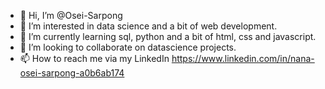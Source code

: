 - 👋 Hi, I’m @Osei-Sarpong
- 👀 I’m interested in data science and a bit of web development.
- 🌱 I’m currently learning sql, python and a bit of html, css and javascript.
- 💞️ I’m looking to collaborate on datascience projects.
- 📫 How to reach me via my LinkedIn https://www.linkedin.com/in/nana-osei-sarpong-a0b6ab174

<!---
Osei-Sarpong/Osei-Sarpong is a ✨ special ✨ repository because its `README.md` (this file) appears on your GitHub profile.
You can click the Preview link to take a look at your changes.
--->
